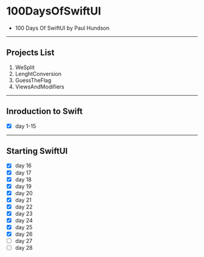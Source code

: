 # 100DaysOfSwiftUI

* 100 Days Of SwiftUI by Paul Hundson
<hr>

## Projects List
1. WeSplit
2. LenghtConversion
3. GuessTheFlag
4. ViewsAndModifiers

<hr>

## Inroduction to Swift
- [X] day 1-15
<hr>

## Starting SwiftUI
- [X] day 16
- [X] day 17
- [X] day 18
- [X] day 19
- [X] day 20
- [X] day 21
- [X] day 22
- [X] day 23
- [X] day 24
- [X] day 25
- [X] day 26
- [ ] day 27
- [ ] day 28
